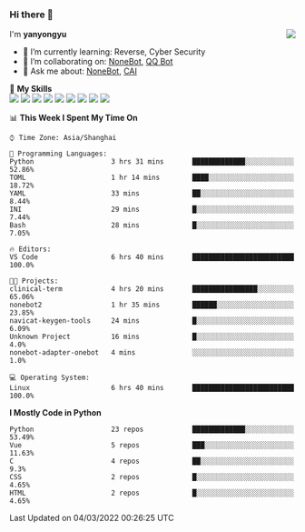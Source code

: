 ### Hi there 👋

<a href="#">
  <img align="right" src="https://github-readme-stats.vercel.app/api?username=yanyongyu&count_private=true&show_icons=true&bg_color=15,f2f7fd,E0EAFC" />
</a>

I'm **yanyongyu**

- 🌱 I’m currently learning: Reverse, Cyber Security
- 👯 I’m collaborating on: [NoneBot](https://github.com/nonebot), [QQ Bot](https://github.com/Mrs4s/go-cqhttp)
- 💬 Ask me about: [NoneBot](https://github.com/nonebot), [CAI](https://github.com/cscs181/CAI)

🌟 **My Skills**  
![](https://img.shields.io/badge/-Python-3e74a2?style=flat-square&logo=Python&logoColor=fff)
![](https://img.shields.io/badge/-Node.js-339933?style=flat-square&logo=Node.js&logoColor=fff)
![](https://img.shields.io/badge/-Vue-4fc08d?style=flat-square&logo=Vue.js&logoColor=fff)
![](https://img.shields.io/badge/-React-2d98ce?style=flat-square&logo=React&logoColor=fff)
![](https://img.shields.io/badge/-Docker-2496ED?style=flat-square&logo=Docker&logoColor=fff)
![](https://img.shields.io/badge/-Linux-000000?style=flat-square&logo=Linux&logoColor=fff)
![](https://img.shields.io/badge/-MySQL-4479A1?style=flat-square&logo=MySQL&logoColor=fff)
![](https://img.shields.io/badge/-Redis-DC382D?style=flat-square&logo=Redis&logoColor=fff)
![](https://img.shields.io/badge/-MongoDB-47A248?style=flat-square&logo=MongoDB&logoColor=fff)

<!--START_SECTION:waka-->
📊 **This Week I Spent My Time On** 

```text
⌚︎ Time Zone: Asia/Shanghai

💬 Programming Languages: 
Python                   3 hrs 31 mins       █████████████░░░░░░░░░░░░   52.86% 
TOML                     1 hr 14 mins        ████░░░░░░░░░░░░░░░░░░░░░   18.72% 
YAML                     33 mins             ██░░░░░░░░░░░░░░░░░░░░░░░   8.44% 
INI                      29 mins             █░░░░░░░░░░░░░░░░░░░░░░░░   7.44% 
Bash                     28 mins             █░░░░░░░░░░░░░░░░░░░░░░░░   7.05%

🔥 Editors: 
VS Code                  6 hrs 40 mins       █████████████████████████   100.0%

🐱‍💻 Projects: 
clinical-term            4 hrs 20 mins       ████████████████░░░░░░░░░   65.06% 
nonebot2                 1 hr 35 mins        ██████░░░░░░░░░░░░░░░░░░░   23.85% 
navicat-keygen-tools     24 mins             █░░░░░░░░░░░░░░░░░░░░░░░░   6.09% 
Unknown Project          16 mins             █░░░░░░░░░░░░░░░░░░░░░░░░   4.0% 
nonebot-adapter-onebot   4 mins              ░░░░░░░░░░░░░░░░░░░░░░░░░   1.0%

💻 Operating System: 
Linux                    6 hrs 40 mins       █████████████████████████   100.0%

```

**I Mostly Code in Python** 

```text
Python                   23 repos            █████████████░░░░░░░░░░░░   53.49% 
Vue                      5 repos             ███░░░░░░░░░░░░░░░░░░░░░░   11.63% 
C                        4 repos             ██░░░░░░░░░░░░░░░░░░░░░░░   9.3% 
CSS                      2 repos             █░░░░░░░░░░░░░░░░░░░░░░░░   4.65% 
HTML                     2 repos             █░░░░░░░░░░░░░░░░░░░░░░░░   4.65%

```



 Last Updated on 04/03/2022 00:26:25 UTC
<!--END_SECTION:waka-->
